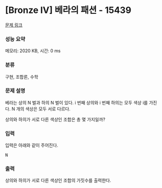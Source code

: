 # [Bronze IV] 베라의 패션 - 15439 

[문제 링크](https://www.acmicpc.net/problem/15439) 

### 성능 요약

메모리: 2020 KB, 시간: 0 ms

### 분류

구현, 조합론, 수학

### 문제 설명

<p style="user-select: auto;">베라는 상의 N 벌과 하의 N 벌이 있다. i 번째 상의와 i 번째 하의는 모두 색상 i를 가진다. N 개의 색상은 모두 서로 다르다.</p>

<p style="user-select: auto;">상의와 하의가 서로 다른 색상인 조합은 총 몇 가지일까?</p>

### 입력 

 <p style="user-select: auto;">입력은 아래와 같이 주어진다.</p>

<pre style="user-select: auto;">N</pre>

### 출력 

 <p style="user-select: auto;">상의와 하의가 서로 다른 색상인 조합의 가짓수를 출력한다.</p>

